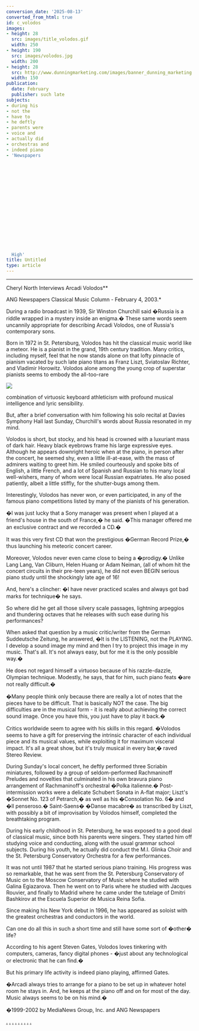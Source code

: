```yaml
---
conversion_date: '2025-08-13'
converted_from_html: true
id: c_volodos
images:
- height: 28
  src: images/title_volodos.gif
  width: 250
- height: 190
  src: images/volodos.jpg
  width: 200
- height: 28
  src: http://www.dunningmarketing.com/images/banner_dunning_marketing.gif
  width: 150
publication:
  date: February
  publisher: such late
subjects:
- during his
- not the
- have to
- he deftly
- parents were
- voice and
- actually did
- orchestras and
- indeed piano
- 'Newspapers


















  High'
title: Untitled
type: article
---
```


***

Cheryl North Interviews Arcadi Volodos**

ANG Newspapers Classical Music Column - February 4, 2003.*

During a radio broadcast in 1939, Sir Winston Churchill said �Russia is a riddle wrapped in a mystery inside an enigma.� These same words seem uncannily appropriate for describing Arcadi Volodos, one of Russia's contemporary sons.

Born in 1972 in St. Petersburg, Volodos has hit the classical music world like a meteor. He is a pianist in the grand, 19th century tradition. Many critics, including myself, feel that he now stands alone on that lofty pinnacle of pianism vacated by such late piano titans as Franz Liszt, Sviatoslav Richter, and Vladimir Horowitz. Volodos alone among the young crop of superstar pianists seems to embody the all-too-rare

![](images/volodos.jpg)

combination of virtuosic keyboard athleticism with profound musical intelligence and lyric sensibility.

But, after a brief conversation with him following his solo recital at Davies Symphony Hall last Sunday, Churchill's words about Russia resonated in my mind.

Volodos is short, but stocky, and his head is crowned with a luxuriant mass of dark hair. Heavy black eyebrows frame his large expressive eyes. Although he appears downright heroic when at the piano, in person after the concert, he seemed shy, even a little ill-at-ease, with the mass of admirers waiting to greet him. He smiled courteously and spoke bits of English, a little French, and a lot of Spanish and Russian to his many local well-wishers, many of whom were local Russian expatriates. He also posed patiently, albeit a little stiffly, for the shutter-bugs among them.

Interestingly, Volodos has never won, or even participated, in any of the famous piano competitions listed by many of the pianists of his generation.

�I was just lucky that a Sony manager was present when I played at a friend's house in the south of France,� he said. �This manager offered me an exclusive contract and we recorded a CD.�

It was this very first CD that won the prestigious �German Record Prize,� thus launching his meteoric concert career.

Moreover, Volodos never even came close to being a �prodigy.� Unlike Lang Lang, Van Cliburn, Helen Huang or Adam Neiman, (all of whom hit the concert circuits in their pre-teen years), he did not even BEGIN serious piano study until the shockingly late age of 16!

And, here's a clincher: �I have never practiced scales and always got bad marks for technique� he says.

So where did he get all those silvery scale passages, lightning arpeggios and thundering octaves that he releases with such ease during his performances?

When asked that question by a music critic/writer from the German Suddeutsche Zeitung, he answered, �It is the LISTENING, not the PLAYING. I develop a sound image my mind and then I try to project this image in my music. That's all. It's not always easy, but for me it is the only possible way.�

He does not regard himself a virtuoso because of his razzle-dazzle, Olympian technique. Modestly, he says, that for him, such piano feats �are not really difficult.�

�Many people think only because there are really a lot of notes that the pieces have to be difficult. That is basically NOT the case. The big difficulties are in the musical form - it is really about achieving the correct sound image. Once you have this, you just have to play it back.�

Critics worldwide seem to agree with his skills in this regard. �Volodos seems to have a gift for preserving the intrinsic character of each individual piece and its musical values, while exploiting it for maximum visceral impact. It's all a great show, but it's truly musical in every bar,� raved Stereo Review.

During Sunday's local concert, he deftly performed three Scriabin miniatures, followed by a group of seldom-performed Rachmaninoff Preludes and novelties that culminated in his own bravura piano arrangement of Rachmaninoff's orchestral �Polka italienne.� Post-intermission works were a delicate Schubert Sonata in A-flat major; Liszt's �Sonnet No. 123 of Petrarch,� as well as his �Consolation No. 6� and �Il penseroso.� Saint-Saens� �Danse macabre� as transcribed by Liszt, with possibly a bit of improvisation by Volodos himself, completed the breathtaking program.

During his early childhood in St. Petersburg, he was exposed to a good deal of classical music, since both his parents were singers. They started him off studying voice and conducting, along with the usual grammar school subjects. During his youth, he actually did conduct the M.I. Glinka Choir and the St. Petersburg Conservatory Orchestra for a few performances.

It was not until 1987 that he started serious piano training. His progress was so remarkable, that he was sent from the St. Petersburg Conservatory of Music on to the Moscow Conservatory of Music where he studied with Galina Egiazarova. Then he went on to Paris where he studied with Jacques Rouvier, and finally to Madrid where he came under the tutelage of Dmitri Bashkirov at the Escuela Superior de Musica Reina Sofia.

Since making his New York debut in 1996, he has appeared as soloist with the greatest orchestras and conductors in the world.

Can one do all this in such a short time and still have some sort of �other� life?

According to his agent Steven Gates, Volodos loves tinkering with computers, cameras, fancy digital phones - �just about any technological or electronic that he can find.�

But his primary life activity is indeed piano playing, affirmed Gates.

�Arcadi always tries to arrange for a piano to be set up in whatever hotel room he stays in. And, he keeps at the piano off and on for most of the day. Music always seems to be on his mind.�

�1999-2002 by MediaNews Group, Inc. and ANG Newspapers

[.](http://www.dunningmarketing.com)
[.](http://www.witnessamerica.com)
[.](http://www.witnessamerica.com/camcorders)
[.](http://www.ksql.com)
[.](http://www.ascendaviation.com)
[.](http://www.echovalleysupply.com)
[.](http://www.northworks.net)
[.](http://www.attainia.com)
[.](http://www.briandunning.com)